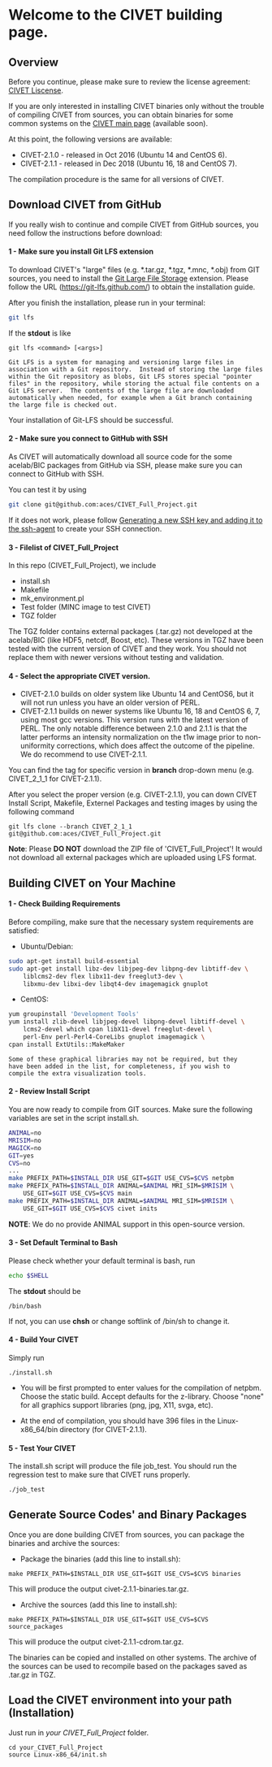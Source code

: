 # Welcome to the CIVET building page.

## Overview

Before you continue, please make sure to review the license agreement: [CIVET Liscense](https://github.com/aces/CIVET_Full_Project).

If you are only interested in installing CIVET binaries only without the trouble of compiling 
CIVET from sources, you can obtain binaries for some common systems on the [CIVET main page](http://www.bic.mni.mcgill.ca/ServicesSoftware/CIVET-2-1-0-Source-Code-Access-and-Binaries) 
(available soon).

At this point, the following versions are available:

* CIVET-2.1.0 - released in Oct 2016 (Ubuntu 14 and CentOS 6).
* CIVET-2.1.1 - released in Dec 2018 (Ubuntu 16, 18 and CentOS 7).

The compilation procedure is the same for all versions of CIVET.

## Download CIVET from GitHub

If you really wish to continue and compile CIVET from GitHub sources, you need follow the
instructions before download:

#### 1 - Make sure you install Git LFS extension
To download CIVET's "large" files (e.g. *.tar.gz, *.tgz, *.mnc, *.obj) from GIT sources, you need to install the [Git Large File Storage](https://git-lfs.github.com/) extension. Please follow the URL (https://git-lfs.github.com/) to obtain the installation guide. 

After you finish the installation, please run in your terminal:
```bash
git lfs
```

If the **stdout** is like
```
git lfs <command> [<args>]

Git LFS is a system for managing and versioning large files in
association with a Git repository.  Instead of storing the large files
within the Git repository as blobs, Git LFS stores special "pointer
files" in the repository, while storing the actual file contents on a
Git LFS server.  The contents of the large file are downloaded
automatically when needed, for example when a Git branch containing
the large file is checked out.
```

Your installation of Git-LFS should be successful.

#### 2 - Make sure you connect to GitHub with SSH
As CIVET will automatically download all source code for the some acelab/BIC packages from GitHub via SSH, please make sure you can connect to GitHub with SSH. 

You can test it by using
```bash
git clone git@github.com:aces/CIVET_Full_Project.git
```

If it does not work, please follow [Generating a new SSH key and adding it to the ssh-agent](https://help.github.com/en/enterprise/2.15/user/articles/generating-a-new-ssh-key-and-adding-it-to-the-ssh-agent) to create your SSH connection.

#### 3 - Filelist of CIVET_Full_Project
In this repo (CIVET_Full_Project), we include
* install.sh 
* Makefile 
* mk_environment.pl 
* Test folder (MINC image to test CIVET)
* TGZ folder

The TGZ folder contains external packages (.tar.gz) not developed at the acelab/BIC (like HDF5, netcdf, Boost, etc). These versions in TGZ have been tested with the current version of CIVET and they work. You should not replace them with newer versions without testing and validation.

#### 4 - Select the appropriate CIVET version.

* CIVET-2.1.0 builds on older system like Ubuntu 14 and CentOS6,
  but it will not run unless you have an older version of PERL.
*  CIVET-2.1.1 builds on newer systems like Ubuntu 16, 18 and
  CentOS 6, 7, using most gcc versions. This version runs with
  the latest version of PERL. The only notable difference 
  between 2.1.0 and 2.1.1 is that the latter performs an 
  intensity normalization on the t1w image prior to non-uniformity
  corrections, which does affect the outcome of the pipeline. We
  do recommend to use CIVET-2.1.1.

You can find the tag for specific version in **branch** drop-down menu (e.g. CIVET_2_1_1 for CIVET-2.1.1).

After you select the proper version (e.g. CIVET-2.1.1), you can down CIVET Install Script, Makefile, Externel Packages and testing images by using the following command
```
git lfs clone --branch CIVET_2_1_1 git@github.com:aces/CIVET_Full_Project.git
```
**Note**: Please **DO NOT** download the ZIP file of 'CIVET_Full_Project'! It would not download all external packages which are uploaded using LFS format.

## Building CIVET on Your Machine

#### 1 - Check Building Requirements
Before compiling, make sure that the necessary system requirements are satisfied:
* Ubuntu/Debian:
```bash
sudo apt-get install build-essential
sudo apt-get install libz-dev libjpeg-dev libpng-dev libtiff-dev \
    liblcms2-dev flex libx11-dev freeglut3-dev \
    libxmu-dev libxi-dev libqt4-dev imagemagick gnuplot
```

* CentOS:
```bash
yum groupinstall 'Development Tools'
yum install zlib-devel libjpeg-devel libpng-devel libtiff-devel \
    lcms2-devel which cpan libX11-devel freeglut-devel \
    perl-Env perl-Perl4-CoreLibs gnuplot imagemagick \
cpan install ExtUtils::MakeMaker
```

    Some of these graphical libraries may not be required, but they
    have been added in the list, for completeness, if you wish to 
    compile the extra visualization tools.

#### 2 - Review Install Script
You are now ready to compile from GIT sources. Make sure the following variables are set in the script install.sh.
```bash
ANIMAL=no
MRISIM=no
MAGICK=no
GIT=yes
CVS=no
...
make PREFIX_PATH=$INSTALL_DIR USE_GIT=$GIT USE_CVS=$CVS netpbm
make PREFIX_PATH=$INSTALL_DIR ANIMAL=$ANIMAL MRI_SIM=$MRISIM \
    USE_GIT=$GIT USE_CVS=$CVS main
make PREFIX_PATH=$INSTALL_DIR ANIMAL=$ANIMAL MRI_SIM=$MRISIM \
    USE_GIT=$GIT USE_CVS=$CVS civet inits
```

**NOTE**: We do no provide ANIMAL support in this open-source version.

#### 3 - Set Default Terminal to Bash
Please check whether your default terminal is bash, run
```bash
echo $SHELL
```

The **stdout** should be 
```
/bin/bash
```

If not, you can use **chsh** or change softlink of /bin/sh to change it.

#### 4 - Build Your CIVET
Simply run 
```
./install.sh
```

* You will be first prompted to enter values for the compilation of netpbm.
Choose the static build. Accept defaults for the z-library. Choose
"none" for all graphics support libraries (png, jpg, X11, svga, etc).

* At the end of compilation, you should have 396 files in the
Linux-x86_64/bin directory (for CIVET-2.1.1).

#### 5 - Test Your CIVET

The install.sh script will produce the file job_test. You should run the regression test to make sure that CIVET runs properly.
```bash
./job_test
```

## Generate Source Codes' and Binary Packages
Once you are done building CIVET from sources, you can package the binaries and archive the sources:
* Package the binaries (add this line to install.sh):
```
make PREFIX_PATH=$INSTALL_DIR USE_GIT=$GIT USE_CVS=$CVS binaries
```

This will produce the output civet-2.1.1-binaries.tar.gz.
    
* Archive the sources (add this line to install.sh):
```
make PREFIX_PATH=$INSTALL_DIR USE_GIT=$GIT USE_CVS=$CVS source_packages
```

This will produce the output civet-2.1.1-cdrom.tar.gz.

The binaries can be copied and installed on other systems.
The archive of the sources can be used to recompile based on the packages saved as .tar.gz in TGZ.

## Load the CIVET environment into your path (Installation)
Just run in *your CIVET_Full_Project* folder.
```
cd your_CIVET_Full_Project
source Linux-x86_64/init.sh
```